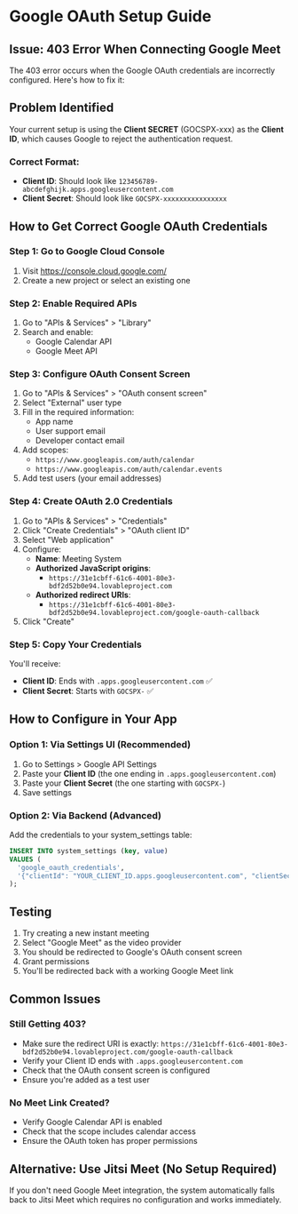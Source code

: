 # Google OAuth Setup Guide

## Issue: 403 Error When Connecting Google Meet

The 403 error occurs when the Google OAuth credentials are incorrectly configured. Here's how to fix it:

## Problem Identified

Your current setup is using the **Client SECRET** (GOCSPX-xxx) as the **Client ID**, which causes Google to reject the authentication request.

### Correct Format:
- **Client ID**: Should look like `123456789-abcdefghijk.apps.googleusercontent.com`
- **Client Secret**: Should look like `GOCSPX-xxxxxxxxxxxxxxxx`

## How to Get Correct Google OAuth Credentials

### Step 1: Go to Google Cloud Console
1. Visit https://console.cloud.google.com/
2. Create a new project or select an existing one

### Step 2: Enable Required APIs
1. Go to "APIs & Services" > "Library"
2. Search and enable:
   - Google Calendar API
   - Google Meet API

### Step 3: Configure OAuth Consent Screen
1. Go to "APIs & Services" > "OAuth consent screen"
2. Select "External" user type
3. Fill in the required information:
   - App name
   - User support email
   - Developer contact email
4. Add scopes:
   - `https://www.googleapis.com/auth/calendar`
   - `https://www.googleapis.com/auth/calendar.events`
5. Add test users (your email addresses)

### Step 4: Create OAuth 2.0 Credentials
1. Go to "APIs & Services" > "Credentials"
2. Click "Create Credentials" > "OAuth client ID"
3. Select "Web application"
4. Configure:
   - **Name**: Meeting System
   - **Authorized JavaScript origins**: 
     - `https://31e1cbff-61c6-4001-80e3-bdf2d52b0e94.lovableproject.com`
   - **Authorized redirect URIs**:
     - `https://31e1cbff-61c6-4001-80e3-bdf2d52b0e94.lovableproject.com/google-oauth-callback`
5. Click "Create"

### Step 5: Copy Your Credentials
You'll receive:
- **Client ID**: Ends with `.apps.googleusercontent.com` ✅
- **Client Secret**: Starts with `GOCSPX-` ✅

## How to Configure in Your App

### Option 1: Via Settings UI (Recommended)
1. Go to Settings > Google API Settings
2. Paste your **Client ID** (the one ending in `.apps.googleusercontent.com`)
3. Paste your **Client Secret** (the one starting with `GOCSPX-`)
4. Save settings

### Option 2: Via Backend (Advanced)
Add the credentials to your system_settings table:
```sql
INSERT INTO system_settings (key, value)
VALUES (
  'google_oauth_credentials',
  '{"clientId": "YOUR_CLIENT_ID.apps.googleusercontent.com", "clientSecret": "GOCSPX-YOUR_SECRET"}'
);
```

## Testing
1. Try creating a new instant meeting
2. Select "Google Meet" as the video provider
3. You should be redirected to Google's OAuth consent screen
4. Grant permissions
5. You'll be redirected back with a working Google Meet link

## Common Issues

### Still Getting 403?
- Make sure the redirect URI is exactly: `https://31e1cbff-61c6-4001-80e3-bdf2d52b0e94.lovableproject.com/google-oauth-callback`
- Verify your Client ID ends with `.apps.googleusercontent.com`
- Check that the OAuth consent screen is configured
- Ensure you're added as a test user

### No Meet Link Created?
- Verify Google Calendar API is enabled
- Check that the scope includes calendar access
- Ensure the OAuth token has proper permissions

## Alternative: Use Jitsi Meet (No Setup Required)
If you don't need Google Meet integration, the system automatically falls back to Jitsi Meet which requires no configuration and works immediately.
